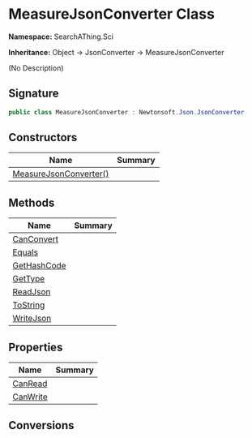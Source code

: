 # MeasureJsonConverter Class
**Namespace:** SearchAThing.Sci

**Inheritance:** Object → JsonConverter → MeasureJsonConverter

(No Description)

## Signature
```csharp
public class MeasureJsonConverter : Newtonsoft.Json.JsonConverter
```
## Constructors
|**Name**|**Summary**|
|---|---|
|[MeasureJsonConverter()](MeasureJsonConverter/ctors.md)||
## Methods
|**Name**|**Summary**|
|---|---|
|[CanConvert](MeasureJsonConverter/CanConvert.md)||
|[Equals](MeasureJsonConverter/Equals.md)||
|[GetHashCode](MeasureJsonConverter/GetHashCode.md)||
|[GetType](MeasureJsonConverter/GetType.md)||
|[ReadJson](MeasureJsonConverter/ReadJson.md)||
|[ToString](MeasureJsonConverter/ToString.md)||
|[WriteJson](MeasureJsonConverter/WriteJson.md)||
## Properties
|**Name**|**Summary**|
|---|---|
|[CanRead](MeasureJsonConverter/CanRead.md)|
|[CanWrite](MeasureJsonConverter/CanWrite.md)|
## Conversions
